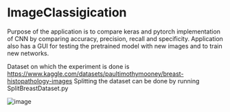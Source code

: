 # ImageClassigication
Purpose of the application is to compare keras and pytorch implementation of CNN by comparing accuracy, precision, recall and specificity. Application also has a GUI for testing the pretrained model with new images and to train new networks.

Dataset on which the experiment is done is https://www.kaggle.com/datasets/paultimothymooney/breast-histopathology-images
Splitting the dataset can be done by running SplitBreastDataset.py


![image](https://user-images.githubusercontent.com/33478143/178140013-94b47a5d-dd69-44d1-84c2-d97caf272213.png)
